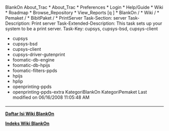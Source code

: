    BlankOn
 About_Trac
    * About_Trac
    * Preferences
    * Login
    * Help/Guide
    * Wiki
    * Roadmap
    * Browse_Repository
    * View_Reports
[q                 ]
    * BlankOn  /
    * Wiki  /
    * Pemaket  /
    * BibitPaket  /
    * PrintServer
Task-Section: server
Task-Description: Print server
Task-Extended-Description: This task sets up your system to be a print server.
Task-Key: cupsys, cupsys-bsd, cupsys-client
 * cupsys
 * cupsys-bsd
 * cupsys-client
 * cupsys-driver-gutenprint
 * foomatic-db-engine
 * foomatic-db-hpijs
 * foomatic-filters-ppds
 * hpijs
 * hplip
 * openprinting-ppds
 * openprinting-ppds-extra
KategoriBlankOn KategoriPemaket
Last modified on 06/16/2008 11:05:48 AM
#### 
    
 
 
 
 
 
---
[**Daftar Isi Wiki BlankOn**](/wiki/DaftarIsi/index.html)
 
[**Indeks Wiki BlankOn**](/wiki/Indeks.html)
